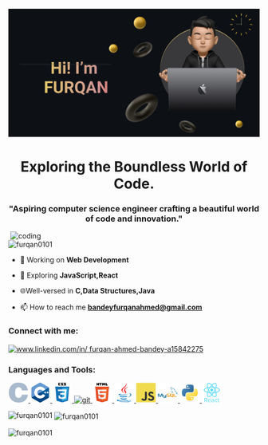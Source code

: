 ![logo](https://github.com/Furqan0101/Furqan0101/blob/main/Banner.jpg)
<h1 align="center">Exploring the Boundless World of Code.</h1>
<h3 align="center">"Aspiring computer science engineer crafting a beautiful world of code and innovation."</h3>

<img align="right" alt="coding" width="500" src="https://www.careerguide.com/career/wp-content/uploads/2021/07/EgUx.gif">

<p align="left"> <img src="https://komarev.com/ghpvc/?username=furqan0101&label=Profile%20views&color=0e75b6&style=flat" alt="furqan0101" /> </p>

- 🔭 Working on **Web Development**

- 🌱 Exploring **JavaScript,React**

- 🌐Well-versed in **C,Data Structures,Java**

- 📫 How to reach me **bandeyfurqanahmed@gmail.com**

<h3 align="left">Connect with me:</h3>
<p align="left">
<a href="https://linkedin.com/in/www.linkedin.com/in/ furqan-ahmed-bandey-a15842275" target="blank"><img align="center" src="https://raw.githubusercontent.com/rahuldkjain/github-profile-readme-generator/master/src/images/icons/Social/linked-in-alt.svg" alt="www.linkedin.com/in/ furqan-ahmed-bandey-a15842275" height="30" width="40" /></a>
</p>

<h3 align="left">Languages and Tools:</h3>
<p align="left"> <a href="https://www.cprogramming.com/" target="_blank" rel="noreferrer"> <img src="https://raw.githubusercontent.com/devicons/devicon/master/icons/c/c-original.svg" alt="c" width="40" height="40"/> </a> <a href="https://www.w3schools.com/cpp/" target="_blank" rel="noreferrer"> <img src="https://raw.githubusercontent.com/devicons/devicon/master/icons/cplusplus/cplusplus-original.svg" alt="cplusplus" width="40" height="40"/> </a> <a href="https://www.w3schools.com/css/" target="_blank" rel="noreferrer"> <img src="https://raw.githubusercontent.com/devicons/devicon/master/icons/css3/css3-original-wordmark.svg" alt="css3" width="40" height="40"/> </a> <a href="https://git-scm.com/" target="_blank" rel="noreferrer"> <img src="https://www.vectorlogo.zone/logos/git-scm/git-scm-icon.svg" alt="git" width="40" height="40"/> </a> <a href="https://www.w3.org/html/" target="_blank" rel="noreferrer"> <img src="https://raw.githubusercontent.com/devicons/devicon/master/icons/html5/html5-original-wordmark.svg" alt="html5" width="40" height="40"/> </a> <a href="https://www.java.com" target="_blank" rel="noreferrer"> <img src="https://raw.githubusercontent.com/devicons/devicon/master/icons/java/java-original.svg" alt="java" width="40" height="40"/> </a> <a href="https://developer.mozilla.org/en-US/docs/Web/JavaScript" target="_blank" rel="noreferrer"> <img src="https://raw.githubusercontent.com/devicons/devicon/master/icons/javascript/javascript-original.svg" alt="javascript" width="40" height="40"/> </a> <a href="https://www.mysql.com/" target="_blank" rel="noreferrer"> <img src="https://raw.githubusercontent.com/devicons/devicon/master/icons/mysql/mysql-original-wordmark.svg" alt="mysql" width="40" height="40"/> </a> <a href="https://www.python.org" target="_blank" rel="noreferrer"> <img src="https://raw.githubusercontent.com/devicons/devicon/master/icons/python/python-original.svg" alt="python" width="40" height="40"/> </a> <a href="https://reactjs.org/" target="_blank" rel="noreferrer"> <img src="https://raw.githubusercontent.com/devicons/devicon/master/icons/react/react-original-wordmark.svg" alt="react" width="40" height="40"/> </a> </p>

<p><img align="left" src="https://github-readme-stats.vercel.app/api/top-langs?username=furqan0101&show_icons=true&locale=en&layout=compact" alt="furqan0101" /></p>

<p>&nbsp;<img align="center" src="https://github-readme-stats.vercel.app/api?username=furqan0101&show_icons=true&locale=en" alt="furqan0101" /></p>

<p><img align="center" src="https://github-readme-streak-stats.herokuapp.com/?user=furqan0101&" alt="furqan0101" /></p>

